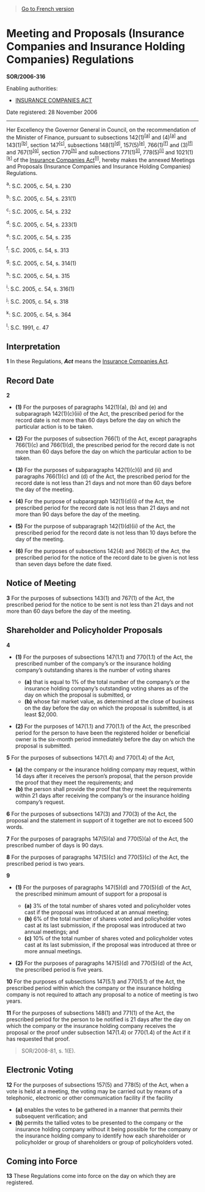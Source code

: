 > [Go to French version](/fr/Règlements/Décrets,%20ordonnances%20et%20règlements%20statutaires/2006/316.md)

# Meeting and Proposals (Insurance Companies and Insurance Holding Companies) Regulations

**SOR/2006-316**

Enabling authorities: 
- [INSURANCE COMPANIES ACT](/en/Acts/Statutes%20of%20Canada/1991/c.%2047.md)

Date registered: 28 November 2006

----------

Her Excellency the Governor General in Council, on the recommendation of the Minister of Finance, pursuant to subsections 142(1)<sup><a href='#a_e'>[a]</a></sup> and (4)<sup><a href='#a_e'>[a]</a></sup> and 143(1)<sup><a href='#b_e'>[b]</a></sup>, section 147<sup><a href='#c_e'>[c]</a></sup>, subsections 148(1)<sup><a href='#d_e'>[d]</a></sup>, 157(5)<sup><a href='#e_e'>[e]</a></sup>, 766(1)<sup><a href='#f_e'>[f]</a></sup> and (3)<sup><a href='#f_e'>[f]</a></sup> and 767(1)<sup><a href='#g_e'>[g]</a></sup>, section 770<sup><a href='#h_e'>[h]</a></sup> and subsections 771(1)<sup><a href='#i_e'>[i]</a></sup>, 778(5)<sup><a href='#j_e'>[j]</a></sup> and 1021(1)<sup><a href='#k_e'>[k]</a></sup> of the [Insurance Companies Act](/en/Acts/Statutes%20of%20Canada/1991/c.%2047.md)<sup><a href='#l_e'>[l]</a></sup>, hereby makes the annexed Meetings and Proposals (Insurance Companies and Insurance Holding Companies) Regulations.

<a name='a_e'><sup>a</sup></a>: S.C. 2005, c. 54, s. 230<br />

<a name='b_e'><sup>b</sup></a>: S.C. 2005, c. 54, s. 231(1)<br />

<a name='c_e'><sup>c</sup></a>: S.C. 2005, c. 54, s. 232<br />

<a name='d_e'><sup>d</sup></a>: S.C. 2005, c. 54, s. 233(1)<br />

<a name='e_e'><sup>e</sup></a>: S.C. 2005, c. 54, s. 235<br />

<a name='f_e'><sup>f</sup></a>: S.C. 2005, c. 54, s. 313<br />

<a name='g_e'><sup>g</sup></a>: S.C. 2005, c. 54, s. 314(1)<br />

<a name='h_e'><sup>h</sup></a>: S.C. 2005, c. 54, s. 315<br />

<a name='i_e'><sup>i</sup></a>: S.C. 2005, c. 54, s. 316(1)<br />

<a name='j_e'><sup>j</sup></a>: S.C. 2005, c. 54, s. 318<br />

<a name='k_e'><sup>k</sup></a>: S.C. 2005, c. 54, s. 364<br />

<a name='l_e'><sup>l</sup></a>: S.C. 1991, c. 47<br />




## Interpretation


**1** In these Regulations, ***Act*** means the [Insurance Companies Act](/en/Acts/Statutes%20of%20Canada/1991/c.%2047.md).




## Record Date


**2** 

- **(1)** For the purposes of paragraphs 142(1)(a), (b) and (e) and subparagraph 142(1)(c)(iii) of the Act, the prescribed period for the record date is not more than 60 days before the day on which the particular action is to be taken.

- **(2)** For the purposes of subsection 766(1) of the Act, except paragraphs 766(1)(c) and 766(1)(d), the prescribed period for the record date is not more than 60 days before the day on which the particular action to be taken.

- **(3)** For the purposes of subparagraphs 142(1)(c)(i) and (ii) and paragraphs 766(1)(c) and (d) of the Act, the prescribed period for the record date is not less than 21 days and not more than 60 days before the day of the meeting.

- **(4)** For the purpose of subparagraph 142(1)(d)(i) of the Act, the prescribed period for the record date is not less than 21 days and not more than 90 days before the day of the meeting.

- **(5)** For the purpose of subparagraph 142(1)(d)(ii) of the Act, the prescribed period for the record date is not less than 10 days before the day of the meeting.

- **(6)** For the purposes of subsections 142(4) and 766(3) of the Act, the prescribed period for the notice of the record date to be given is not less than seven days before the date fixed.




## Notice of Meeting


**3** For the purposes of subsections 143(1) and 767(1) of the Act, the prescribed period for the notice to be sent is not less than 21 days and not more than 60 days before the day of the meeting.




## Shareholder and Policyholder Proposals


**4** 

- **(1)** For the purposes of subsections 147(1.1) and 770(1.1) of the Act, the prescribed number of the company’s or the insurance holding company’s outstanding shares is the number of voting shares
	- **(a)** that is equal to 1% of the total number of the company’s or the insurance holding company’s outstanding voting shares as of the day on which the proposal is submitted, or
	- **(b)** whose fair market value, as determined at the close of business on the day before the day on which the proposal is submitted, is at least $2,000.

- **(2)** For the purposes of 147(1.1) and 770(1.1) of the Act, the prescribed period for the person to have been the registered holder or beneficial owner is the six-month period immediately before the day on which the proposal is submitted.



**5** For the purposes of subsections 147(1.4) and 770(1.4) of the Act,
- **(a)** the company or the insurance holding company may request, within 14 days after it receives the person’s proposal, that the person provide the proof that they meet the requirements; and
- **(b)** the person shall provide the proof that they meet the requirements within 21 days after receiving the company’s or the insurance holding company’s request.



**6** For the purposes of subsections 147(3) and 770(3) of the Act, the proposal and the statement in support of it together are not to exceed 500 words.



**7** For the purposes of paragraphs 147(5)(a) and 770(5)(a) of the Act, the prescribed number of days is 90 days.



**8** For the purposes of paragraphs 147(5)(c) and 770(5)(c) of the Act, the prescribed period is two years.



**9** 

- **(1)** For the purposes of paragraphs 147(5)(d) and 770(5)(d) of the Act, the prescribed minimum amount of support for a proposal is
	- **(a)** 3% of the total number of shares voted and policyholder votes cast if the proposal was introduced at an annual meeting;
	- **(b)** 6% of the total number of shares voted and policyholder votes cast at its last submission, if the proposal was introduced at two annual meetings; and
	- **(c)** 10% of the total number of shares voted and policyholder votes cast at its last submission, if the proposal was introduced at three or more annual meetings.

- **(2)** For the purposes of paragraphs 147(5)(d) and 770(5)(d) of the Act, the prescribed period is five years.



**10** For the purposes of subsections 147(5.1) and 770(5.1) of the Act, the prescribed period within which the company or the insurance holding company is not required to attach any proposal to a notice of meeting is two years.



**11** For the purposes of subsections 148(1) and 771(1) of the Act, the prescribed period for the person to be notified is 21 days after the day on which the company or the insurance holding company receives the proposal or the proof under subsection 147(1.4) or 770(1.4) of the Act if it has requested that proof.
> SOR/2008-81, s. 1(E).





## Electronic Voting


**12** For the purposes of subsections 157(5) and 778(5) of the Act, when a vote is held at a meeting, the voting may be carried out by means of a telephonic, electronic or other communication facility if the facility
- **(a)** enables the votes to be gathered in a manner that permits their subsequent verification; and
- **(b)** permits the tallied votes to be presented to the company or the insurance holding company without it being possible for the company or the insurance holding company to identify how each shareholder or policyholder or group of shareholders or group of policyholders voted.




## Coming into Force


**13** These Regulations come into force on the day on which they are registered.


